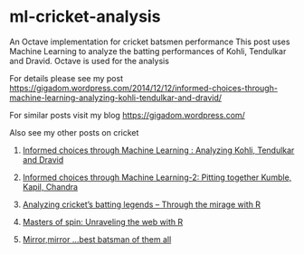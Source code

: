 # ml-cricket-analysis
An Octave implementation for cricket batsmen performance
This post uses Machine Learning to analyze the batting performances of Kohli, Tendulkar and Dravid. Octave is used 
for the analysis

For details please see my post https://gigadom.wordpress.com/2014/12/12/informed-choices-through-machine-learning-analyzing-kohli-tendulkar-and-dravid/

For  similar posts visit my blog https://gigadom.wordpress.com/

Also see my other posts on cricket
1. [Informed choices through Machine Learning : Analyzing Kohli, Tendulkar and Dravid](https://gigadom.wordpress.com/2014/12/12/informed-choices-through-machine-learning-analyzing-kohli-tendulkar-and-dravid/)

2. [Informed choices through Machine Learning-2: Pitting together Kumble, Kapil, Chandra](https://gigadom.wordpress.com/2014/12/17/informed-choices-through-machine-learning-2-pitting-together-kumble-kapil-chandra/)

3. [Analyzing cricket’s batting legends – Through the mirage with R](https://gigadom.wordpress.com/2015/02/06/analyzing-crickets-batting-legends-through-the-mirage-with-r/)

4. [Masters of spin: Unraveling the web with R](https://gigadom.wordpress.com/2015/02/23/masters-of-spin-unraveling-the-web-with-r/)

5. [Mirror,mirror …best batsman of them all](https://gigadom.wordpress.com/2015/03/24/mirror-mirror-the-best-batsman-of-them-all/)
